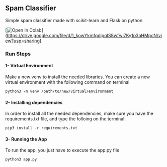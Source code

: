 ## Spam Classifier
Simple spam classifier made with scikit-learn and Flask on python

[![Open In Colab](https://colab.research.google.com/assets/colab-badge.svg)](https://drive.google.com/file/d/1_kowYkmfqdjpqIS8wfwi7Ky1p3aHMpcN/view?usp=sharing]

### Run Steps

#### 1- Virtual Environment
Make a new venv to install the needed libraries. You can create a new virtual environment with the following command on terminal
```
python3 -m venv /path/to/new/virtual/environment
```

#### 2- Installing dependencies
In order to install all the needed dependencies, make sure you have the requirements.txt file, and type the folloing on the terminal:
```
pip3 install -r requirements.txt
```

#### 3- Running the App
To run the app, you just have to execute the app.py file

```
python3 app.py
```


